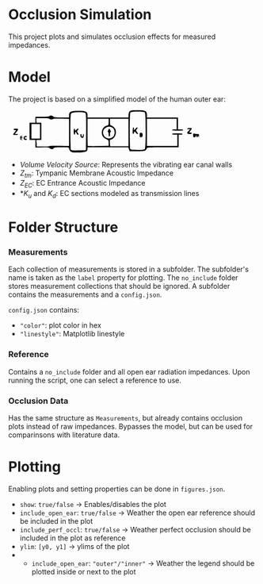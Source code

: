 # Occlusion Simulation
This project plots and simulates occlusion effects for measured impedances.

# Model
The project is based on a simplified model of the human outer ear:

 <svg version="1.0" xmlns="http://www.w3.org/2000/svg"  width="300.000000pt" height="65.000000pt" viewBox="0 0 300.000000 65.000000"  preserveAspectRatio="xMidYMid meet">  <g transform="translate(0.000000,65.000000) scale(0.100000,-0.100000)" fill="#000000" stroke="none"> <path d="M1837 632 c-10 -10 -17 -35 -17 -55 l0 -37 -310 0 -310 0 0 34 c0 54 -26 66 -142 66 -111 0 -138 -14 -138 -70 l0 -30 -114 0 c-89 0 -116 3 -126 15 -14 17 -46 20 -55 5 -3 -6 -52 -10 -111 -10 l-104 0 0 -45 0 -45 -45 0 -44 0 0 -130 1 -130 44 0 44 0 0 -57 0 -58 100 3 c81 3 103 0 116 -12 20 -20 53 -21 60 -1 5 12 28 15 120 15 107 0 114 -1 114 -20 0 -11 9 -29 20 -40 17 -17 33 -20 118 -20 109 0 142 13 142 56 l0 24 308 0 308 0 11 -30 11 -30 115 0 c98 0 116 3 130 18 10 10 17 24 17 30 0 9 63 12 240 12 l240 0 0 95 0 95 30 0 c17 0 30 5 30 10 0 6 -33 10 -80 10 -47 0 -80 -4 -80 -10 0 -5 18 -10 40 -10 l40 0 0 -85 0 -85 -230 0 -230 0 0 205 0 205 225 0 225 0 0 -80 0 -80 -35 0 c-19 0 -35 -4 -35 -10 0 -6 35 -10 85 -10 50 0 85 4 85 10 0 6 -18 10 -40 10 l-40 0 0 90 0 90 -235 0 -235 0 0 39 c0 60 -22 71 -146 71 -85 0 -103 -3 -117 -18z m231 -14 c17 -17 17 -539 0 -556 -8 -8 -48 -12 -114 -12 -84 0 -103 3 -108 16 -3 9 -6 134 -6 278 0 190 3 265 12 274 16 16 200 16 216 0z m-899 -12 c8 -9 11 -94 9 -287 l-3 -274 -109 -3 c-81 -2 -112 1 -118 10 -4 7 -8 131 -8 275 0 225 2 264 16 277 21 21 196 23 213 2z m-549 -86 c0 -5 14 -10 30 -10 17 0 30 3 30 8 0 4 54 6 120 4 l120 -3 0 -206 0 -205 -144 3 c-79 2 -148 1 -152 -4 -4 -4 -49 -7 -101 -7 l-93 0 0 34 c0 19 -3 41 -6 50 -5 13 2 16 35 16 l41 0 0 130 0 130 -38 0 c-37 0 -38 1 -38 35 l1 35 98 0 c58 0 97 -4 97 -10z m900 -48 c0 -45 -2 -48 -32 -57 -62 -19 -91 -98 -58 -159 7 -15 31 -34 52 -43 35 -16 38 -20 38 -59 l0 -43 -156 -3 c-86 -2 -158 -1 -160 1 -2 2 -4 96 -4 208 l0 203 160 0 160 0 0 -48z m300 -159 l0 -208 -139 0 -139 0 -4 48 c-3 43 -1 48 20 54 39 10 72 59 72 110 0 36 -6 50 -29 74 -16 16 -37 29 -45 29 -12 0 -16 11 -16 50 l0 50 140 0 140 0 0 -207z m-1340 17 l0 -110 -65 0 -65 0 0 110 0 110 65 0 65 0 0 -110z m1115 37 c22 -31 19 -89 -5 -115 -47 -50 -128 -33 -150 32 -15 46 2 85 48 108 40 19 83 9 107 -25z"/> <path d="M1889 388 c-1 -2 -3 -25 -5 -51 -2 -34 0 -47 9 -44 7 2 12 9 12 15 0 21 14 23 25 3 6 -12 18 -21 26 -21 13 0 12 5 -5 28 -19 27 -19 30 -4 45 9 9 13 20 9 24 -4 5 -16 -2 -26 -14 -21 -26 -35 -30 -27 -8 4 8 2 17 -3 20 -6 4 -11 5 -11 3z"/> <path d="M1990 275 c0 -32 3 -36 23 -33 17 2 22 10 22 33 0 23 -5 31 -22 33 -20 3 -23 -1 -23 -33z"/> <path d="M990 325 c0 -25 5 -45 10 -45 6 0 10 9 10 20 0 11 4 20 9 20 5 0 13 -9 16 -20 3 -11 13 -20 21 -20 12 0 12 4 -2 25 -16 24 -16 27 1 45 23 25 0 28 -27 3 -17 -15 -18 -15 -18 0 0 10 -4 17 -10 17 -5 0 -10 -20 -10 -45z"/> <path d="M1092 263 c2 -20 9 -29 24 -31 17 -2 22 3 26 27 3 17 1 31 -4 31 -4 0 -8 -9 -8 -20 0 -11 -4 -20 -10 -20 -5 0 -10 9 -10 20 0 11 -5 20 -11 20 -6 0 -9 -12 -7 -27z"/> <path d="M1512 345 c-7 -15 -8 -25 -2 -25 6 0 10 -16 10 -35 0 -19 5 -35 10 -35 6 0 10 16 10 35 0 19 4 35 9 35 5 0 4 11 -2 25 -15 31 -21 31 -35 0z"/> <path d="M2710 369 c0 -6 9 -9 20 -6 11 3 20 2 20 -2 0 -5 -9 -16 -20 -26 -31 -28 -25 -45 15 -45 19 0 35 5 35 10 0 6 -9 10 -21 10 l-20 0 20 29 c28 39 27 41 -14 41 -19 0 -35 -5 -35 -11z"/> <path d="M80 360 c0 -5 9 -10 21 -10 19 0 19 -2 -7 -35 -14 -19 -25 -35 -23 -36 35 -5 79 -4 79 3 0 4 -12 8 -26 8 l-26 0 26 31 c34 40 33 49 -9 49 -19 0 -35 -4 -35 -10z"/> <path d="M2800 271 c0 -24 4 -31 19 -31 12 0 21 8 24 23 l4 22 2 -22 c1 -27 21 -31 22 -5 0 14 2 14 9 -3 8 -18 9 -17 9 8 1 23 -3 27 -28 27 -16 0 -36 3 -45 6 -13 5 -16 -1 -16 -25z"/> <path d="M180 230 c0 -25 4 -30 23 -29 16 1 18 2 5 6 -10 2 -18 9 -18 14 0 6 4 8 9 4 5 -3 12 -1 16 5 3 5 -2 10 -12 11 -16 0 -16 1 2 9 19 8 19 9 -2 9 -19 1 -23 -4 -23 -29z"/> <path d="M234 245 c-9 -23 3 -45 26 -45 11 0 20 5 20 10 0 6 -6 10 -13 8 -7 -2 -14 0 -15 5 -5 18 -1 26 13 21 8 -4 15 -1 15 5 0 17 -40 13 -46 -4z"/> </g> </svg> 

- *Volume Velocity Source*: Represents the vibrating ear canal walls
- *$Z_{tm}$*: Tympanic Membrane Acoustic Impedance
- *$Z_{EC}$*: EC Entrance Acoustic Impedance
- *$K_u$ and $K_d$: EC sections modeled as transmission lines

# Folder Structure
### Measurements
Each collection of measurements is stored in a subfolder. The subfolder's name is taken as the `label` property for plotting. The `no_include` folder stores measurement collections that should be ignored. A subfolder contains the measurements and a `config.json`.

`config.json` contains:
- `"color"`: plot color in hex
- `"linestyle"`: Matplotlib linestyle

### Reference
Contains a `no_include` folder and all open ear radiation impedances. Upon running the script, one can select a reference to use.

### Occlusion Data
Has the same structure as `Measurements`, but already contains occlusion plots instead of raw impedances. Bypasses the model, but can be used for comparinsons with literature data.

# Plotting
Enabling plots and setting properties can be done in `figures.json`.

- `show`: `true/false` -> Enables/disables the plot
- `include_open_ear`: `true/false` -> Weather the open ear reference should be included in the plot
- `include_perf_occl`: `true/false` -> Weather perfect occlusion should be included in the plot as reference
- `ylim`: `[y0, y1]` -> ylims of the plot
- - `include_open_ear`: `"outer"/"inner"` -> Weather the legend should be plotted inside or next to the plot

